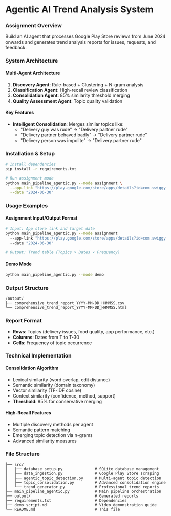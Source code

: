 # Agentic AI Trend Analysis System

### Assignment Overview

Build an AI agent that processes Google Play Store reviews from June 2024 onwards and generates trend analysis reports for issues, requests, and feedback.

### System Architecture

#### Multi-Agent Architecture

1. **Discovery Agent**: Rule-based + Clustering + N-gram analysis
2. **Classification Agent**: High-recall review classification
3. **Consolidation Agent**: 85% similarity threshold merging
4. **Quality Assessment Agent**: Topic quality validation

#### Key Features

- **Intelligent Consolidation**: Merges similar topics like:
  - "Delivery guy was rude" → "Delivery partner rude"
  - "Delivery partner behaved badly" → "Delivery partner rude"
  - "Delivery person was impolite" → "Delivery partner rude"

### Installation & Setup

```bash
# Install dependencies
pip install -r requirements.txt

# Run assignment mode
python main_pipeline_agentic.py --mode assignment \
  --app-link "https://play.google.com/store/apps/details?id=com.swiggy.android" \
  --date "2024-06-30"
```

### Usage Examples

#### Assignment Input/Output Format

```bash
# Input: App store link and target date
python main_pipeline_agentic.py --mode assignment
  --app-link "https://play.google.com/store/apps/details?id=com.swiggy.android"
  --date "2024-06-30"

# Output: Trend table (Topics × Dates × Frequency)
```

#### Demo Mode

```bash
python main_pipeline_agentic.py --mode demo
```

### Output Structure

```
/output/
├── comprehensive_trend_report_YYYY-MM-DD_HHMMSS.csv
└── comprehensive_trend_report_YYYY-MM-DD_HHMMSS.html
```

### Report Format

- **Rows**: Topics (delivery issues, food quality, app performance, etc.)
- **Columns**: Dates from T to T-30
- **Cells**: Frequency of topic occurrence

### Technical Implementation

#### Consolidation Algorithm

- Lexical similarity (word overlap, edit distance)
- Semantic similarity (domain taxonomy)
- Vector similarity (TF-IDF cosine)
- Context similarity (confidence, method, support)
- **Threshold**: 85% for conservative merging

#### High-Recall Features

- Multiple discovery methods per agent
- Semantic pattern matching
- Emerging topic detection via n-grams
- Advanced similarity measures

### File Structure

```
├── src/
│   ├── database_setup.py              # SQLite database management
│   ├── data_ingestion.py              # Google Play Store scraping
│   ├── agentic_topic_detection.py     # Multi-agent topic detection
│   ├── topic_consolidation.py         # Advanced consolidation engine
│   └── trend_generator.py             # Professional trend reports
├── main_pipeline_agentic.py           # Main pipeline orchestration
├── output/                            # Generated reports
├── requirements.txt                   # Dependencies
├── demo_script.md                     # Video demonstration guide
└── README.md                          # This file
```
